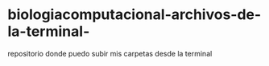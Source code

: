 # biologiacomputacional-archivos-de-la-terminal-
repositorio donde puedo subir mis carpetas desde la terminal 
